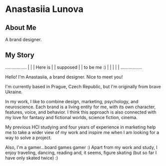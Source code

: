 # Anastasiia Lunova

## About Me

A brand designer.

## My Story
.................
|               |
| Here is       |
| supposed      |
| to be me :)   |
|               |
|               |
.................

Hello! I'm Anastasiia, a brand designer. Nice to meet you!

I'm currently based in Prague, Czech Republic, but I'm originally from brave Ukraine.

In my work, I like to combine design, marketing, psychology, and neuroscience. Each brand is a living entity for me, with its own character, features, voice, and behavior.
I think this approach is also connected with my love for fantasy and fictional worlds, science fiction, cinema.

My previous HCI studying and four years of experience in marketing help me to take a wider view of my work and inspire me when I am looking for a way to solve a project.

Also, I'm a gamer...board games gamer :) Apart from my work and study, I enjoy traveling, dancing, reading and, it seems, figure skating (but so far I have only skated twice) :)

